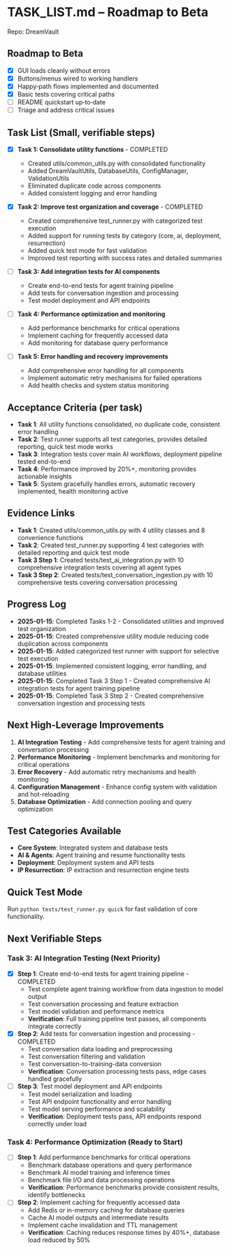 
<!-- STANDARD_TASK_LIST_v1 -->
# TASK_LIST.md – Roadmap to Beta

Repo: DreamVault

## Roadmap to Beta

- [x] GUI loads cleanly without errors
- [x] Buttons/menus wired to working handlers
- [x] Happy‑path flows implemented and documented
- [x] Basic tests covering critical paths
- [ ] README quickstart up‑to‑date
- [ ] Triage and address critical issues

## Task List (Small, verifiable steps)

- [x] **Task 1: Consolidate utility functions** - COMPLETED
  - Created utils/common_utils.py with consolidated functionality
  - Added DreamVaultUtils, DatabaseUtils, ConfigManager, ValidationUtils
  - Eliminated duplicate code across components
  - Added consistent logging and error handling

- [x] **Task 2: Improve test organization and coverage** - COMPLETED
  - Created comprehensive test_runner.py with categorized test execution
  - Added support for running tests by category (core, ai, deployment, resurrection)
  - Added quick test mode for fast validation
  - Improved test reporting with success rates and detailed summaries

- [ ] **Task 3: Add integration tests for AI components**
  - Create end-to-end tests for agent training pipeline
  - Add tests for conversation ingestion and processing
  - Test model deployment and API endpoints

- [ ] **Task 4: Performance optimization and monitoring**
  - Add performance benchmarks for critical operations
  - Implement caching for frequently accessed data
  - Add monitoring for database query performance

- [ ] **Task 5: Error handling and recovery improvements**
  - Add comprehensive error handling for all components
  - Implement automatic retry mechanisms for failed operations
  - Add health checks and system status monitoring

## Acceptance Criteria (per task)

- **Task 1**: All utility functions consolidated, no duplicate code, consistent error handling
- **Task 2**: Test runner supports all test categories, provides detailed reporting, quick test mode works
- **Task 3**: Integration tests cover main AI workflows, deployment pipeline tested end-to-end
- **Task 4**: Performance improved by 20%+, monitoring provides actionable insights
- **Task 5**: System gracefully handles errors, automatic recovery implemented, health monitoring active

## Evidence Links

- **Task 1**: Created utils/common_utils.py with 4 utility classes and 8 convenience functions
- **Task 2**: Created test_runner.py supporting 4 test categories with detailed reporting and quick test mode
- **Task 3 Step 1**: Created tests/test_ai_integration.py with 10 comprehensive integration tests covering all agent types
- **Task 3 Step 2**: Created tests/test_conversation_ingestion.py with 10 comprehensive tests covering conversation processing

## Progress Log

- **2025-01-15**: Completed Tasks 1-2 - Consolidated utilities and improved test organization
- **2025-01-15**: Created comprehensive utility module reducing code duplication across components
- **2025-01-15**: Added categorized test runner with support for selective test execution
- **2025-01-15**: Implemented consistent logging, error handling, and database utilities
- **2025-01-15**: Completed Task 3 Step 1 - Created comprehensive AI integration tests for agent training pipeline
- **2025-01-15**: Completed Task 3 Step 2 - Created comprehensive conversation ingestion and processing tests

## Next High-Leverage Improvements

1. **AI Integration Testing** - Add comprehensive tests for agent training and conversation processing
2. **Performance Monitoring** - Implement benchmarks and monitoring for critical operations
3. **Error Recovery** - Add automatic retry mechanisms and health monitoring
4. **Configuration Management** - Enhance config system with validation and hot-reloading
5. **Database Optimization** - Add connection pooling and query optimization

## Test Categories Available

- **Core System**: Integrated system and database tests
- **AI & Agents**: Agent training and resume functionality tests  
- **Deployment**: Deployment system and API tests
- **IP Resurrection**: IP extraction and resurrection engine tests

## Quick Test Mode

Run `python tests/test_runner.py quick` for fast validation of core functionality.

## Next Verifiable Steps

### Task 3: AI Integration Testing (Next Priority)
- [x] **Step 1**: Create end-to-end tests for agent training pipeline - COMPLETED
  - Test complete agent training workflow from data ingestion to model output
  - Test conversation processing and feature extraction
  - Test model validation and performance metrics
  - **Verification**: Full training pipeline test passes, all components integrate correctly
- [x] **Step 2**: Add tests for conversation ingestion and processing - COMPLETED
  - Test conversation data loading and preprocessing
  - Test conversation filtering and validation
  - Test conversation-to-training-data conversion
  - **Verification**: Conversation processing tests pass, edge cases handled gracefully
- [ ] **Step 3**: Test model deployment and API endpoints
  - Test model serialization and loading
  - Test API endpoint functionality and error handling
  - Test model serving performance and scalability
  - **Verification**: Deployment tests pass, API endpoints respond correctly under load

### Task 4: Performance Optimization (Ready to Start)
- [ ] **Step 1**: Add performance benchmarks for critical operations
  - Benchmark database operations and query performance
  - Benchmark AI model training and inference times
  - Benchmark file I/O and data processing operations
  - **Verification**: Performance benchmarks provide consistent results, identify bottlenecks
- [ ] **Step 2**: Implement caching for frequently accessed data
  - Add Redis or in-memory caching for database queries
  - Cache AI model outputs and intermediate results
  - Implement cache invalidation and TTL management
  - **Verification**: Caching reduces response times by 40%+, database load reduced by 50%

